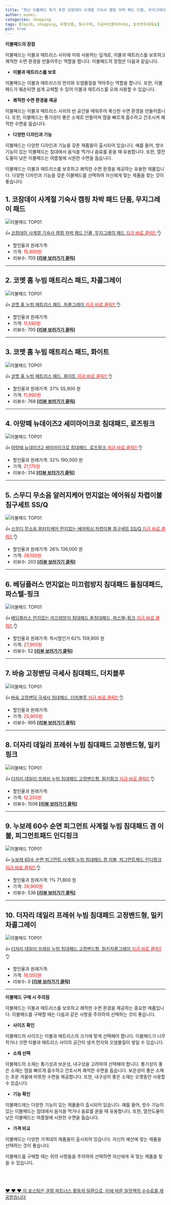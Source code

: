 ```yaml
---
title: "최신 이불패드 특가 추천 코잠데이 사계절 기숙사 캠핑 차박 패드 단품, 무지그레이 패드 비교 장점"
author: eunmi.
categories: shopping
tags: [Top10, shopping, 유행상품, 필수구매, 지금바로클릭하세요, 놓치면후회해요]
pin: true
---
```

**이불패드의 장점**

이불패드는 이불과 매트리스 사이에 끼워 사용하는 덮개로, 이불과 매트리스를 보호하고 쾌적한 수면 환경을 만들어주는 역할을 합니다. 이불패드의 장점은 다음과 같습니다.

* **이불과 매트리스를 보호**

이불패드는 이불과 매트리스의 먼지와 오염물질을 막아주는 역할을 합니다. 또한, 이불패드가 훼손되면 쉽게 교체할 수 있어 이불과 매트리스를 오래 사용할 수 있습니다.

* **쾌적한 수면 환경을 제공**

이불패드는 이불과 매트리스 사이의 빈 공간을 메워주어 푹신한 수면 환경을 만들어줍니다. 또한, 이불패드는 통기성이 좋은 소재로 만들어져 땀을 빠르게 흡수하고 건조시켜 쾌적한 수면을 돕습니다.

* **다양한 디자인과 기능**

이불패드는 다양한 디자인과 기능을 갖춘 제품들이 출시되어 있습니다. 예를 들어, 방수 기능이 있는 이불패드는 침대에서 음식을 먹거나 음료를 쏟을 때 유용합니다. 또한, 열전도율이 낮은 이불패드는 여름철에 시원한 수면을 돕습니다.

이불패드는 이불과 매트리스를 보호하고 쾌적한 수면 환경을 제공하는 유용한 제품입니다. 다양한 디자인과 기능을 갖춘 이불패드를 선택하여 자신에게 맞는 제품을 찾는 것이 좋습니다.

   

## 1. 코잠데이 사계절 기숙사 캠핑 차박 패드 단품, 무지그레이 패드

![이불패드 TOP01](https://thumbnail8.coupangcdn.com/thumbnails/remote/230x230ex/image/vendor_inventory/ffc1/0d62bcac6c18d4d590f314b7f38cbc1fb86ae734638dbf563aa58a460b8e.png)


👍 [코잠데이 사계절 기숙사 캠핑 차박 패드 단품, 무지그레이 패드 <font color=red> 지금 바로 클릭!! </font> ](https://link.coupang.com/re/AFFSDP?lptag=AF3617701&subid=GithubCoopas&pageKey=6699363425&traceid=V0-153&itemId=15511933105&vendorItemId=82731229485) 👌 


- 할인율과 원래가격: 
- 가격: <span style='color:red'>15,900원</span>
- 리뷰수: 705  [**[리뷰 보러가기 클릭]**](https://link.coupang.com/re/AFFSDP?lptag=AF3617701&subid=GithubCoopas&pageKey=6699363425&traceid=V0-153&itemId=15511933105&vendorItemId=82731229485)

---


   

## 2. 코멧 홈 누빔 매트리스 패드, 차콜그레이

![이불패드 TOP01](https://thumbnail8.coupangcdn.com/thumbnails/remote/230x230ex/image/retail/images/3736015277285799-80884a24-2f78-4bc5-a9f8-abd9f310516d.jpg)


👍 [코멧 홈 누빔 매트리스 패드, 차콜그레이 <font color=red> 지금 바로 클릭!! </font> ](https://link.coupang.com/re/AFFSDP?lptag=AF3617701&subid=GithubCoopas&pageKey=6614665201&traceid=V0-153&itemId=15014094525&vendorItemId=82236856536) 👌 


- 할인율과 원래가격: 
- 가격: <span style='color:red'>11,590원</span>
- 리뷰수: 705  [**[리뷰 보러가기 클릭]**](https://link.coupang.com/re/AFFSDP?lptag=AF3617701&subid=GithubCoopas&pageKey=6614665201&traceid=V0-153&itemId=15014094525&vendorItemId=82236856536)

---


   

## 3. 코멧 홈 누빔 매트리스 패드, 화이트

![이불패드 TOP01](https://thumbnail9.coupangcdn.com/thumbnails/remote/230x230ex/image/retail/images/3736089085698547-2a038c64-5163-4a0e-9e8a-cdb6f3fadae1.jpg)


👍 [코멧 홈 누빔 매트리스 패드, 화이트 <font color=red> 지금 바로 클릭!! </font> ](https://link.coupang.com/re/AFFSDP?lptag=AF3617701&subid=GithubCoopas&pageKey=6614665201&traceid=V0-153&itemId=15004508466&vendorItemId=82227331041) 👌 


- 할인율과 원래가격: 37%  55,900   원
- 가격: <span style='color:red'>11,990원</span>
- 리뷰수: 768  [**[리뷰 보러가기 클릭]**](https://link.coupang.com/re/AFFSDP?lptag=AF3617701&subid=GithubCoopas&pageKey=6614665201&traceid=V0-153&itemId=15004508466&vendorItemId=82227331041)

---


   

## 4. 아망떼 뉴데이즈2 세미마이크로 침대패드, 로즈핑크

![이불패드 TOP01](https://thumbnail10.coupangcdn.com/thumbnails/remote/230x230ex/image/retail/images/42871918879358-120552bb-5ab8-4cbb-8b40-8ad8a7738c7c.jpg)


👍 [아망떼 뉴데이즈2 세미마이크로 침대패드, 로즈핑크 <font color=red> 지금 바로 클릭!! </font> ](https://link.coupang.com/re/AFFSDP?lptag=AF3617701&subid=GithubCoopas&pageKey=7077720988&traceid=V0-153&itemId=17597079154&vendorItemId=84763420846) 👌 


- 할인율과 원래가격: 32%  190,000   원
- 가격: <span style='color:red'>21,170원</span>
- 리뷰수: 314  [**[리뷰 보러가기 클릭]**](https://link.coupang.com/re/AFFSDP?lptag=AF3617701&subid=GithubCoopas&pageKey=7077720988&traceid=V0-153&itemId=17597079154&vendorItemId=84763420846)

---


   

## 5. 스무디 무소음 알러지케어 먼지없는 에어워싱 차렵이불 침구세트 SS/Q

![이불패드 TOP01](https://thumbnail7.coupangcdn.com/thumbnails/remote/230x230ex/image/vendor_inventory/6240/338f424586f50a761d19b1f236c75178be1234dfee7aefd5209d979c80c6.JPG)


👍 [스무디 무소음 알러지케어 먼지없는 에어워싱 차렵이불 침구세트 SS/Q <font color=red> 지금 바로 클릭!! </font> ](https://link.coupang.com/re/AFFSDP?lptag=AF3617701&subid=GithubCoopas&pageKey=7000049233&traceid=V0-153&itemId=17163675086&vendorItemId=84336069747) 👌 


- 할인율과 원래가격: 28%  136,000   원
- 가격: <span style='color:red'>39,100원</span>
- 리뷰수: 203  [**[리뷰 보러가기 클릭]**](https://link.coupang.com/re/AFFSDP?lptag=AF3617701&subid=GithubCoopas&pageKey=7000049233&traceid=V0-153&itemId=17163675086&vendorItemId=84336069747)

---


   

## 6. 베딩플러스 먼지없는 미끄럼방지 침대패드 돌침대패드, 파스텔-핑크

![이불패드 TOP01](https://thumbnail7.coupangcdn.com/thumbnails/remote/230x230ex/image/vendor_inventory/1fd9/6f802417e5c350a4f04c82e95c27c4dd67980d82fc5b62124f722f94a458.jpg)


👍 [베딩플러스 먼지없는 미끄럼방지 침대패드 돌침대패드, 파스텔-핑크 <font color=red> 지금 바로 클릭!! </font> ](https://link.coupang.com/re/AFFSDP?lptag=AF3617701&subid=GithubCoopas&pageKey=6714231587&traceid=V0-153&itemId=15597275132&vendorItemId=4688348190) 👌 


- 할인율과 원래가격: 즉시할인가 62%  159,900   원
- 가격: <span style='color:red'>27,900원</span>
- 리뷰수: 52  [**[리뷰 보러가기 클릭]**](https://link.coupang.com/re/AFFSDP?lptag=AF3617701&subid=GithubCoopas&pageKey=6714231587&traceid=V0-153&itemId=15597275132&vendorItemId=4688348190)

---


   

## 7. 바숨 고정밴딩 극세사 침대패드, 더치블루

![이불패드 TOP01](https://thumbnail8.coupangcdn.com/thumbnails/remote/230x230ex/image/vendor_inventory/cb92/21053cd782d3d84acabd6ab78eb139d7d0a878183d1794d78729bc5da816.jpg)


👍 [바숨 고정밴딩 극세사 침대패드, 더치블루 <font color=red> 지금 바로 클릭!! </font> ](https://link.coupang.com/re/AFFSDP?lptag=AF3617701&subid=GithubCoopas&pageKey=289785637&traceid=V0-153&itemId=897088153&vendorItemId=5252196754) 👌 


- 할인율과 원래가격: 
- 가격: <span style='color:red'>25,900원</span>
- 리뷰수: 995  [**[리뷰 보러가기 클릭]**](https://link.coupang.com/re/AFFSDP?lptag=AF3617701&subid=GithubCoopas&pageKey=289785637&traceid=V0-153&itemId=897088153&vendorItemId=5252196754)

---


   

## 8. 더자리 데일리 프레쉬 누빔 침대패드 고정밴드형, 밀키핑크

![이불패드 TOP01](https://thumbnail8.coupangcdn.com/thumbnails/remote/230x230ex/image/retail/images/4303068739195535-fcde9d83-fdf2-4041-ba68-b0e8dc87a9b1.jpg)


👍 [더자리 데일리 프레쉬 누빔 침대패드 고정밴드형, 밀키핑크 <font color=red> 지금 바로 클릭!! </font> ](https://link.coupang.com/re/AFFSDP?lptag=AF3617701&subid=GithubCoopas&pageKey=284748034&traceid=V0-153&itemId=801783511&vendorItemId=5264374439) 👌 


- 할인율과 원래가격: 
- 가격: <span style='color:red'>12,250원</span>
- 리뷰수: 1508  [**[리뷰 보러가기 클릭]**](https://link.coupang.com/re/AFFSDP?lptag=AF3617701&subid=GithubCoopas&pageKey=284748034&traceid=V0-153&itemId=801783511&vendorItemId=5264374439)

---


   

## 9. 누보레 60수 순면 피그먼트 사계절 누빔 침대패드 겸 이불, 피그먼트패드 인디핑크

![이불패드 TOP01](https://thumbnail8.coupangcdn.com/thumbnails/remote/230x230ex/image/vendor_inventory/f283/89b14bd6aef2a93ee610e0b3bca432665dcacb4014c2c66c79d289ee011b.JPG)


👍 [누보레 60수 순면 피그먼트 사계절 누빔 침대패드 겸 이불, 피그먼트패드 인디핑크 <font color=red> 지금 바로 클릭!! </font> ](https://link.coupang.com/re/AFFSDP?lptag=AF3617701&subid=GithubCoopas&pageKey=7423242571&traceid=V0-153&itemId=19435278883&vendorItemId=84016826452) 👌 


- 할인율과 원래가격: 1%  71,800   원
- 가격: <span style='color:red'>39,900원</span>
- 리뷰수: 536  [**[리뷰 보러가기 클릭]**](https://link.coupang.com/re/AFFSDP?lptag=AF3617701&subid=GithubCoopas&pageKey=7423242571&traceid=V0-153&itemId=19435278883&vendorItemId=84016826452)

---


   

## 10. 더자리 데일리 프레쉬 누빔 침대패드 고정밴드형, 밀키차콜그레이

![이불패드 TOP01](https://thumbnail6.coupangcdn.com/thumbnails/remote/230x230ex/image/retail/images/6756416296260951-4b46b291-db59-49b4-bae8-e3def55290b3.jpg)


👍 [더자리 데일리 프레쉬 누빔 침대패드 고정밴드형, 밀키차콜그레이 <font color=red> 지금 바로 클릭!! </font> ](https://link.coupang.com/re/AFFSDP?lptag=AF3617701&subid=GithubCoopas&pageKey=284748034&traceid=V0-153&itemId=903697270&vendorItemId=5264374564) 👌 


- 할인율과 원래가격: 
- 가격: <span style='color:red'>16,050원</span>
- 리뷰수: 0  [**[리뷰 보러가기 클릭]**](https://link.coupang.com/re/AFFSDP?lptag=AF3617701&subid=GithubCoopas&pageKey=284748034&traceid=V0-153&itemId=903697270&vendorItemId=5264374564)

---
**이불패드 구매 시 주의점**

이불패드는 이불과 매트리스를 보호하고 쾌적한 수면 환경을 제공하는 중요한 제품입니다. 이불패드를 구매할 때는 다음과 같은 사항을 주의하여 선택하는 것이 좋습니다.

* **사이즈 확인**

이불패드의 사이즈는 이불과 매트리스의 크기에 맞게 선택해야 합니다. 이불패드가 너무 작거나 크면 이불과 매트리스 사이의 공간이 생겨 먼지와 오염물질이 쌓일 수 있습니다.

* **소재 선택**

이불패드의 소재는 통기성과 보온성, 내구성을 고려하여 선택해야 합니다. 통기성이 좋은 소재는 땀을 빠르게 흡수하고 건조시켜 쾌적한 수면을 돕습니다. 보온성이 좋은 소재는 추운 겨울에 따뜻한 수면을 제공합니다. 또한, 내구성이 좋은 소재는 오랫동안 사용할 수 있습니다.

* **기능 확인**

이불패드에는 다양한 기능이 있는 제품들이 출시되어 있습니다. 예를 들어, 방수 기능이 있는 이불패드는 침대에서 음식을 먹거나 음료를 쏟을 때 유용합니다. 또한, 열전도율이 낮은 이불패드는 여름철에 시원한 수면을 돕습니다.

* **가격 비교**

이불패드는 다양한 가격대의 제품들이 출시되어 있습니다. 자신의 예산에 맞는 제품을 선택하는 것이 좋습니다.

이불패드를 구매할 때는 위의 사항들을 주의하여 선택하면 자신에게 꼭 맞는 제품을 찾을 수 있습니다.<br><br><br><br><br> [ ❤ ❤ ❤ 이 포스팅은 쿠팡 파트너스 활동의 일환으로, 이에 따른 일정액의 수수료를 제공받습니다](https://link.coupang.com/a/bcEFyh)